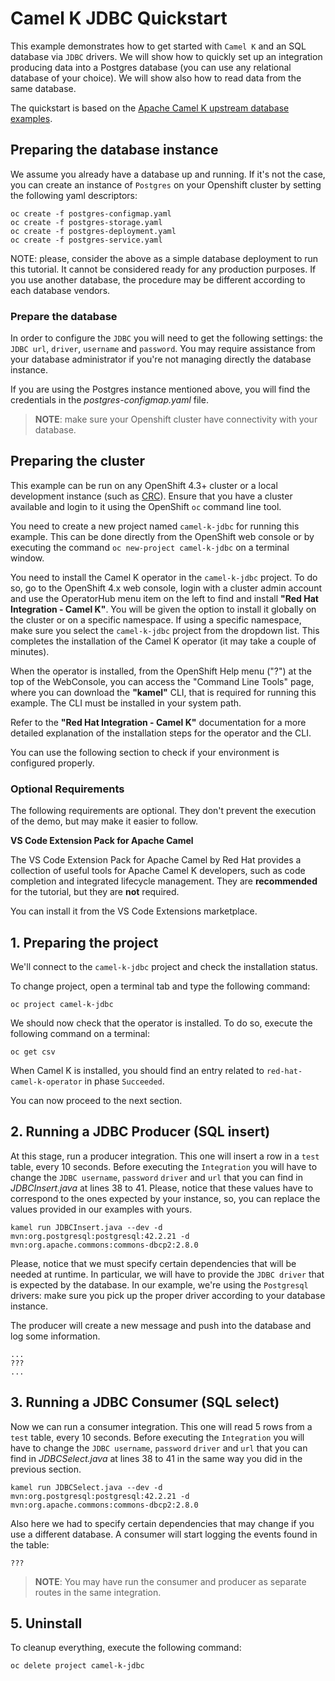 # Camel K JDBC Quickstart

This example demonstrates how to get started with `Camel K` and an SQL database via `JDBC` drivers. We will show how to quickly set up an integration producing data into a Postgres database (you can use any relational database of your choice). We will show also how to read data from the same database.

The quickstart is based on the [Apache Camel K upstream database examples](https://github.com/apache/camel-k/blob/main/examples/databases/).

## Preparing the database instance

We assume you already have a database up and running. If it's not the case, you can create an instance of `Postgres` on your Openshift cluster by setting the following yaml descriptors:

```
oc create -f postgres-configmap.yaml
oc create -f postgres-storage.yaml
oc create -f postgres-deployment.yaml
oc create -f postgres-service.yaml
```

NOTE: please, consider the above as a simple database deployment to run this tutorial. It cannot be considered ready for any production purposes. If you use another database, the procedure may be different according to each database vendors.

### Prepare the database

In order to configure the `JDBC` you will need to get the following settings: the `JDBC url`, `driver`, `username` and `password`. You may require assistance from your database administrator if you're not managing directly the database instance.

If you are using the Postgres instance mentioned above, you will find the credentials in the _postgres-configmap.yaml_ file.

> **NOTE**: make sure your Openshift cluster have connectivity with your database.

## Preparing the cluster

This example can be run on any OpenShift 4.3+ cluster or a local development instance (such as [CRC](https://github.com/code-ready/crc)). Ensure that you have a cluster available and login to it using the OpenShift `oc` command line tool.

You need to create a new project named `camel-k-jdbc` for running this example. This can be done directly from the OpenShift web console or by executing the command `oc new-project camel-k-jdbc` on a terminal window.

You need to install the Camel K operator in the `camel-k-jdbc` project. To do so, go to the OpenShift 4.x web console, login with a cluster admin account and use the OperatorHub menu item on the left to find and install **"Red Hat Integration - Camel K"**. You will be given the option to install it globally on the cluster or on a specific namespace.
If using a specific namespace, make sure you select the `camel-k-jdbc` project from the dropdown list.
This completes the installation of the Camel K operator (it may take a couple of minutes).

When the operator is installed, from the OpenShift Help menu ("?") at the top of the WebConsole, you can access the "Command Line Tools" page, where you can download the **"kamel"** CLI, that is required for running this example. The CLI must be installed in your system path.

Refer to the **"Red Hat Integration - Camel K"** documentation for a more detailed explanation of the installation steps for the operator and the CLI.

You can use the following section to check if your environment is configured properly.

### Optional Requirements

The following requirements are optional. They don't prevent the execution of the demo, but may make it easier to follow.

**VS Code Extension Pack for Apache Camel**

The VS Code Extension Pack for Apache Camel by Red Hat provides a collection of useful tools for Apache Camel K developers, such as code completion and integrated lifecycle management. They are **recommended** for the tutorial, but they are **not** required.

You can install it from the VS Code Extensions marketplace.

## 1. Preparing the project

We'll connect to the `camel-k-jdbc` project and check the installation status.

To change project, open a terminal tab and type the following command:

```
oc project camel-k-jdbc
```

We should now check that the operator is installed. To do so, execute the following command on a terminal:

```
oc get csv
```

When Camel K is installed, you should find an entry related to `red-hat-camel-k-operator` in phase `Succeeded`.

You can now proceed to the next section.

## 2. Running a JDBC Producer (SQL insert)

At this stage, run a producer integration. This one will insert a row in a `test` table, every 10 seconds. Before executing the `Integration` you will have to change the `JDBC username`, `password` `driver` and `url` that you can find in _JDBCInsert.java_ at lines 38 to 41. Please, notice that these values have to correspond to the ones expected by your instance, so, you can replace the values provided in our examples with yours.

```
kamel run JDBCInsert.java --dev -d mvn:org.postgresql:postgresql:42.2.21 -d mvn:org.apache.commons:commons-dbcp2:2.8.0
```

Please, notice that we must specify certain dependencies that will be needed at runtime. In particular, we will have to provide the `JDBC driver` that is expected by the database. In our example, we're using the `Postgresql` drivers: make sure you pick up the proper driver according to your database instance.

The producer will create a new message and push into the database and log some information.

```
...
???
...
```

## 3. Running a JDBC Consumer (SQL select)

Now we can run a consumer integration. This one will read 5 rows from a `test` table, every 10 seconds. Before executing the `Integration` you will have to change the `JDBC username`, `password` `driver` and `url` that you can find in _JDBCSelect.java_ at lines 38 to 41 in the same way you did in the previous section.

```
kamel run JDBCSelect.java --dev -d mvn:org.postgresql:postgresql:42.2.21 -d mvn:org.apache.commons:commons-dbcp2:2.8.0
```

Also here we had to specify certain dependencies that may change if you use a different database. A consumer will start logging the events found in the table:

```
???

```

> **NOTE**: You may have run the consumer and producer as separate routes in the same integration.

## 5. Uninstall

To cleanup everything, execute the following command:

```
oc delete project camel-k-jdbc
```
